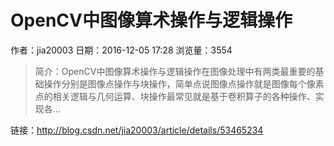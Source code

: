 # OpenCV中图像算术操作与逻辑操作
作者：jia20003
日期：2016-12-05 17:28
浏览量：3554
> 简介：OpenCV中图像算术操作与逻辑操作在图像处理中有两类最重要的基础操作分别是图像点操作与块操作，简单点说图像点操作就是图像每个像素点的相关逻辑与几何运算、块操作最常见就是基于卷积算子的各种操作、实现各...

 链接：http://blog.csdn.net/jia20003/article/details/53465234
